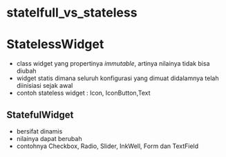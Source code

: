 # statelfull_vs_stateless

# StatelessWidget

- class widget yang propertinya *immutable*, artinya nilainya tidak bisa diubah
- widget statis dimana seluruh konfigurasi yang dimuat didalamnya telah diinisiasi sejak awal
- contoh stateless widget : Icon, IconButton,Text

## StatefulWidget

- bersifat dinamis
- nilainya dapat berubah
- contohnya Checkbox, Radio, Slider, InkWell, Form dan TextField
